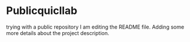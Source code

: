 # Publicquicllab
trying with a public repository
I am editing the README file. Adding some more details about the project description.

